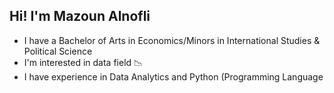 ## Hi! I'm Mazoun Alnofli
 * I have a Bachelor of Arts in Economics/Minors in International Studies & Political Science
 * I'm interested in data field :chart_with_downwards_trend:
 * I have experience in Data Analytics and Python (Programming Language

